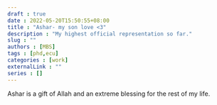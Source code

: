 ```yaml
---
draft : true
date : 2022-05-20T15:50:55+08:00
title : "Ashar- my son love <3"
description : "My highest official representation so far."
slug : ""
authors : [MBS]
tags : [phd,ecu]
categories : [work]
externalLink : ""
series : []
---
```


Ashar is a gift of Allah and an extreme blessing for the rest of my life.